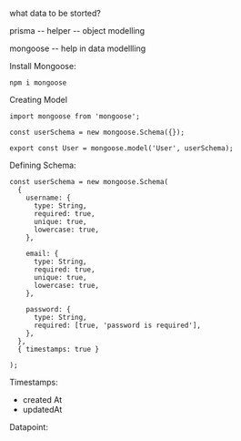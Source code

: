 what data to be storted?

prisma -- helper -- object modelling

mongoose -- help in data modellling

Install Mongoose:
```
npm i mongoose
```

Creating Model

```
import mongoose from 'mongoose';

const userSchema = new mongoose.Schema({});

export const User = mongoose.model('User', userSchema);
```

Defining Schema:
```
const userSchema = new mongoose.Schema(
  {
    username: {
      type: String,
      required: true,
      unique: true,
      lowercase: true,
    },

    email: {
      type: String,
      required: true,
      unique: true,
      lowercase: true,
    },

    password: {
      type: String,
      required: [true, 'password is required'],
    },
  },
  { timestamps: true }

);
```

Timestamps:
- created At 
- updatedAt

Datapoint:



 